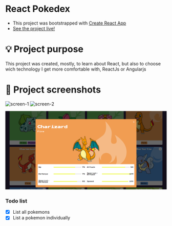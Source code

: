 # React Pokedex

- This project was bootstrapped with [Create React App](https://github.com/facebook/create-react-app)
- [See the project live!](https://react-pokedex-cyan.vercel.app)

# 💡 Project purpose

This project was created, mostly, to learn about React, but also to choose wich technology I get more comfortable with, ReactJs or Angularjs

# 📸 Project screenshots

![screen-1](https://user-images.githubusercontent.com/87822398/223138077-96740303-f489-42ad-ba94-a3eb25d07e44.png)
![screen-2](https://user-images.githubusercontent.com/87822398/223138125-72fa70ff-61cd-425f-b7b5-9e0b39f68e84.png)

<img src="./src/assets/screenshots/screen-2.png">

### Todo list

- [X] List all pokemons
- [X] List a pokemon individually
